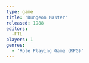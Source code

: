 ```yaml
---
type: game
title: 'Dungeon Master'
released: 1988
editors: 
  -FTL
players: 1
genres:
  - 'Role Playing Game (RPG)'
---
```

